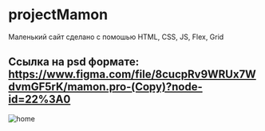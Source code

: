 # projectMamon
Маленький сайт сделано с помошью HTML, CSS, JS, Flex, Grid
## Cсылка на psd формате: https://www.figma.com/file/8cucpRv9WRUx7WdvmGF5rK/mamon.pro-(Copy)?node-id=22%3A0

![home](https://user-images.githubusercontent.com/52714747/88163666-d7da6000-cc34-11ea-825a-20704913b4d3.png)
